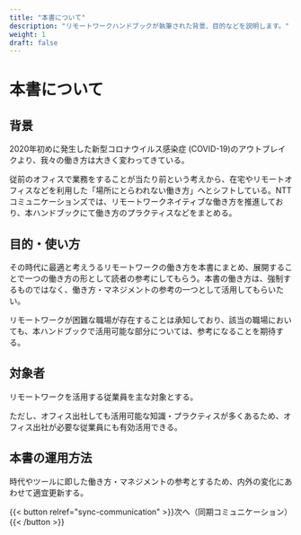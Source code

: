 ```yaml
---
title: "本書について"
description: "リモートワークハンドブックが執筆された背景、目的などを説明します。"
weight: 1
draft: false
---
```


# 本書について


## 背景

2020年初めに発生した新型コロナウイルス感染症 (COVID-19)のアウトブレイクより、我々の働き方は大きく変わってきている。

従前のオフィスで業務をすることが当たり前という考えから、在宅やリモートオフィスなどを利用した「場所にとらわれない働き方」へとシフトしている。NTTコミュニケーションズでは、リモートワークネイティブな働き方を推進しており、本ハンドブックにて働き方のプラクティスなどをまとめる。

## 目的・使い方

その時代に最適と考えうるリモートワークの働き方を本書にまとめ、展開することで一つの働き方の形として読者の参考にしてもらう。本書の働き方は、強制するものではなく、働き方・マネジメントの参考の一つとして活用してもらいたい。

リモートワークが困難な職場が存在することは承知しており、該当の職場においても、本ハンドブックで活用可能な部分については、参考になることを期待する。

## 対象者

リモートワークを活用する従業員を主な対象とする。

ただし、オフィス出社しても活用可能な知識・プラクティスが多くあるため、オフィス出社が必要な従業員にも有効活用できる。

## 本書の運用方法

時代やツールに即した働き方・マネジメントの参考とするため、内外の変化にあわせて適宜更新する。

{{< button relref="sync-communication" >}}次へ（同期コミュニケーション）{{< /button >}}

